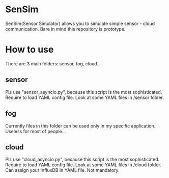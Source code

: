 # SenSim
SenSim(Sensor Simulator) allows you to simulate simple sensor - cloud communication.
Bare in mind this repository is prototype.
# How to use
There are 3 main folders: sensor, fog, cloud.
## sensor
Plz use "sensor_asyncio.py", because this script is the most sophisticated.  
Require to load YAML config file. Look at some YAML files in /sensor folder.
## fog
Currently files in this folder can be used only in my specific application.  
Useless for most of people...
## cloud
Plz use "cloud_asyncio.py", because this script is the most sophisticated.  
Require to load YAML config file. Look at some YAML files in /cloud folder.  
Can assign your InfluxDB in YAML file. Not mandatory.
